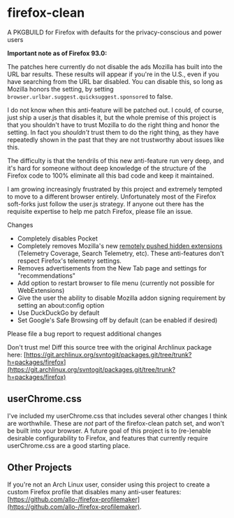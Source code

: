 # firefox-clean
A PKGBUILD for Firefox with defaults for the privacy-conscious and power users

**Important note as of Firefox 93.0:**

The patches here currently do not disable the ads Mozilla has built into the URL bar results. These results will appear if you're in the U.S., even if you have searching from the URL bar disabled. You can disable this, so long as Mozilla honors the setting, by setting `browser.urlbar.suggest.quicksuggest.sponsored` to false.

I do not know when this anti-feature will be patched out. I could, of course, just ship a user.js that disables it, but the whole premise of this project is that you shouldn't have to trust Mozilla to do the right thing and honor the setting. In fact you *shouldn't* trust them to do the right thing, as they have repeatedly shown in the past that they are not trustworthy about issues like this.

The difficulty is that the tendrils of this new anti-feature run very deep, and it's hard for someone without deep knowledge of the structure of the Firefox code to 100% eliminate all this bad code and keep it maintained. 

I am growing increasingly frustrated by this project and extremely tempted to move to a different browser entirely. Unfortunately most of the Firefox soft-forks just follow the user.js strategy. If anyone out there has the requisite expertise to help me patch Firefox, please file an issue.

Changes 
 * Completely disables Pocket
 * Completely removes Mozilla's new [remotely pushed hidden extensions](https://blog.mozilla.org/data/2018/08/20/effectively-measuring-search-in-firefox/) (Telemetry Coverage, Search Telemetry, etc). These anti-features don't respect Firefox's telemetry settings.
 * Removes advertisements from the New Tab page and settings for "recommendations"
 * Add option to restart browser to file menu (currently not possible for WebExtensions)
 * Give the user the ability to disable Mozilla addon signing requirement by setting an about:config option
 * Use DuckDuckGo by default
 * Set Google's Safe Browsing off by default (can be enabled if desired)

 Please file a bug report to request additional changes

 Don't trust me! Diff this source tree with the original Archlinux package here: [https://git.archlinux.org/svntogit/packages.git/tree/trunk?h=packages/firefox](https://git.archlinux.org/svntogit/packages.git/tree/trunk?h=packages/firefox)

## userChrome.css

I've included my userChrome.css that includes several other changes I think are worthwhile. These are *not* part of the firefox-clean patch set, and won't be built into your browser. A future goal of this project is to (re-)enable desirable configurability to Firefox, and features that currently require userChrome.css are a good starting place.

## Other Projects

If you're not an Arch Linux user, consider using this project to create a custom Firefox profile that disables many anti-user features: [https://github.com/allo-/firefox-profilemaker](https://github.com/allo-/firefox-profilemaker).
